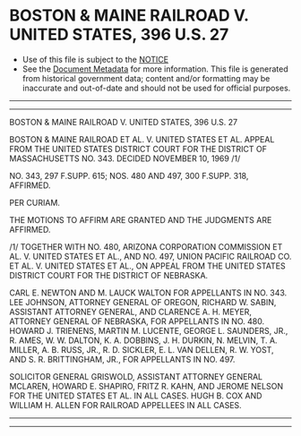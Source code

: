 ---
---

# BOSTON & MAINE RAILROAD V. UNITED STATES, 396 U.S. 27

* Use of this file is subject to the [NOTICE](https://github.com/publicdocs/notice/blob/master/NOTICE)
* See the [Document Metadata](../../../) for more information.
  This file is generated from historical government data; content and/or formatting may be inaccurate and out-of-date and should not be used for official purposes.

----------
----------

BOSTON & MAINE RAILROAD V. UNITED STATES, 396 U.S. 27

BOSTON & MAINE RAILROAD ET AL. V. UNITED STATES ET AL. APPEAL FROM THE UNITED STATES DISTRICT COURT FOR THE DISTRICT OF MASSACHUSETTS NO. 343.  DECIDED NOVEMBER 10, 1969  /1/

NO. 343, 297 F.SUPP.  615; NOS. 480 AND 497, 300 F.SUPP.  318, AFFIRMED.

PER CURIAM.

THE MOTIONS TO AFFIRM ARE GRANTED AND THE JUDGMENTS ARE AFFIRMED.

/1/  TOGETHER WITH NO. 480, ARIZONA CORPORATION COMMISSION ET AL. V. UNITED STATES ET AL., AND NO. 497, UNION PACIFIC RAILROAD CO. ET AL. V. UNITED STATES ET AL., ON APPEAL FROM THE UNITED STATES DISTRICT COURT FOR THE DISTRICT OF NEBRASKA.

CARL E. NEWTON AND M. LAUCK WALTON FOR APPELLANTS IN NO. 343.  LEE JOHNSON, ATTORNEY GENERAL OF OREGON, RICHARD W. SABIN, ASSISTANT ATTORNEY GENERAL, AND CLARENCE A. H. MEYER, ATTORNEY GENERAL OF NEBRASKA, FOR APPELLANTS IN NO. 480.  HOWARD J. TRIENENS, MARTIN M. LUCENTE, GEORGE L. SAUNDERS, JR., R. AMES, W. W. DALTON, K. A. DOBBINS, J. H. DURKIN, N. MELVIN, T. A. MILLER, A. B. RUSS, JR., R. D. SICKLER, E. L. VAN DELLEN, R. W. YOST, AND S. R. BRITTINGHAM, JR., FOR APPELLANTS IN NO. 497.

SOLICITOR GENERAL GRISWOLD, ASSISTANT ATTORNEY GENERAL MCLAREN, HOWARD E. SHAPIRO, FRITZ R. KAHN, AND JEROME NELSON FOR THE UNITED STATES ET AL. IN ALL CASES.  HUGH B. COX AND WILLIAM H. ALLEN FOR RAILROAD APPELLEES IN ALL CASES.


----------
----------

